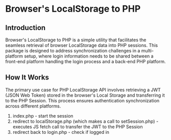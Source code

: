 # Browser's LocalStorage to PHP

## Introduction

Browser's LocalStorage to PHP is a simple utility that facilitates the seamless retrieval of browser LocalStorage data into PHP sessions. This package is designed to address synchronization challenges in a multi-platform setup, where login information needs to be shared between a front-end platform handling the login process and a back-end PHP platform.

## How It Works

The primary use case for PHP LocalStorage API involves retrieving a JWT (JSON Web Token) stored in the browser's Local Storage and transferring it to the PHP Session. This process ensures authentication synchronization across different platforms.

1. index.php - start the session
2. redirect to localStorage.php (which makes a call to setSession.php) - executes JS fetch call to transfer the JWT to the PHP Session
3. redirect back to login.php - check if logged in
